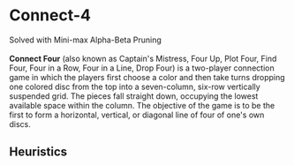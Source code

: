 # Connect-4
Solved with Mini-max Alpha-Beta Pruning<br><br>
<b>Connect Four</b> (also known as Captain's Mistress, Four Up, Plot Four, Find Four, Four in a Row, Four in a Line, Drop Four) is a two-player connection game in which the players first choose a color and then take turns dropping one colored disc from the top into a seven-column, six-row vertically suspended grid. The pieces fall straight down, occupying the lowest available space within the column. The objective of the game is to be the first to form a horizontal, vertical, or diagonal line of four of one's own discs.

## Heuristics
